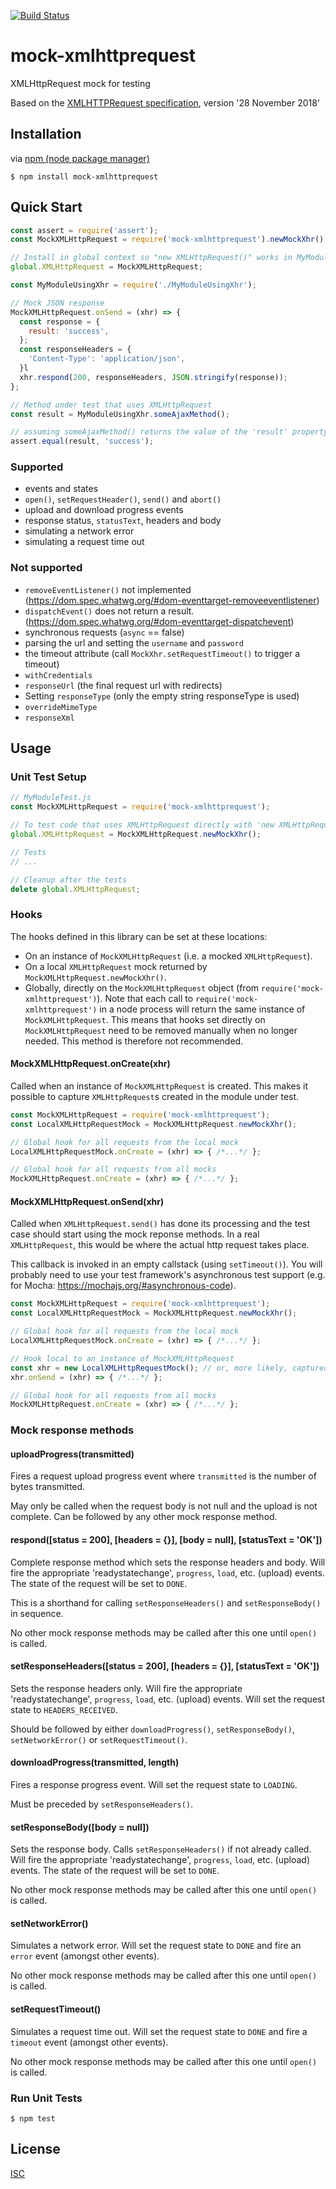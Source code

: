 [![Build Status](https://travis-ci.org/berniegp/mock-xmlhttprequest.svg?branch=master)](https://travis-ci.org/berniegp/mock-xmlhttprequest)

# mock-xmlhttprequest
XMLHttpRequest mock for testing

Based on the [XMLHTTPRequest specification](https://xhr.spec.whatwg.org), version '28 November 2018'

## Installation
via [npm (node package manager)](https://github.com/npm/npm)

	$ npm install mock-xmlhttprequest

## Quick Start
```javascript
const assert = require('assert');
const MockXMLHttpRequest = require('mock-xmlhttprequest').newMockXhr();

// Install in global context so "new XMLHttpRequest()" works in MyModuleUsingXhr
global.XMLHttpRequest = MockXMLHttpRequest;

const MyModuleUsingXhr = require('./MyModuleUsingXhr');

// Mock JSON response
MockXMLHttpRequest.onSend = (xhr) => {
  const response = {
    result: 'success',
  };
  const responseHeaders = {
    'Content-Type': 'application/json',
  }l
  xhr.respond(200, responseHeaders, JSON.stringify(response));
};

// Method under test that uses XMLHttpRequest
const result = MyModuleUsingXhr.someAjaxMethod();

// assuming someAjaxMethod() returns the value of the 'result' property
assert.equal(result, 'success');
```

### Supported
- events and states
- `open()`, `setRequestHeader()`, `send()` and `abort()`
- upload and download progress events
- response status, `statusText`, headers and body
- simulating a network error
- simulating a request time out

### Not supported
- `removeEventListener()` not implemented (https://dom.spec.whatwg.org/#dom-eventtarget-removeeventlistener)
- `dispatchEvent()` does not return a result. (https://dom.spec.whatwg.org/#dom-eventtarget-dispatchevent)
- synchronous requests (`async` == false)
- parsing the url and setting the `username` and `password`
- the timeout attribute (call `MockXhr.setRequestTimeout()` to trigger a timeout)
- `withCredentials`
- `responseUrl` (the final request url with redirects)
- Setting `responseType` (only the empty string responseType is used)
- `overrideMimeType`
- `responseXml`

## Usage

### Unit Test Setup
```javascript
// MyModuleTest.js
const MockXMLHttpRequest = require('mock-xmlhttprequest');

// To test code that uses XMLHttpRequest directly with 'new XMLHttpRequest()'
global.XMLHttpRequest = MockXMLHttpRequest.newMockXhr();

// Tests
// ...

// Cleanup after the tests
delete global.XMLHttpRequest;
```

### Hooks

The hooks defined in this library can be set at these locations:
- On an instance of `MockXMLHttpRequest` (i.e. a mocked `XMLHttpRequest`).
- On a local `XMLHttpRequest` mock returned by `MockXMLHttpRequest.newMockXhr()`.
- Globally, directly on the `MockXMLHttpRequest` object (from `require('mock-xmlhttprequest')`). Note that each call to `require('mock-xmlhttprequest')` in a node process will return the same instance of `MockXMLHttpRequest`. This means that hooks set directly on `MockXMLHttpRequest` need to be removed manually when no longer needed. This method is therefore not recommended.

#### MockXMLHttpRequest.onCreate(xhr)
Called when an instance of `MockXMLHttpRequest` is created. This makes it possible to capture `XMLHttpRequest`s created in the module under test.

```javascript
const MockXMLHttpRequest = require('mock-xmlhttprequest');
const LocalXMLHttpRequestMock = MockXMLHttpRequest.newMockXhr();

// Global hook for all requests from the local mock
LocalXMLHttpRequestMock.onCreate = (xhr) => { /*...*/ };

// Global hook for all requests from all mocks
MockXMLHttpRequest.onCreate = (xhr) => { /*...*/ };
```

#### MockXMLHttpRequest.onSend(xhr)
Called when `XMLHttpRequest.send()` has done its processing and the test case should start using the mock reponse methods. In a real `XMLHttpRequest`, this would be where the actual http request takes place.

This callback is invoked in an empty callstack (using `setTimeout()`). You will probably need to use your test framework's asynchronous test support (e.g. for Mocha: https://mochajs.org/#asynchronous-code).

```javascript
const MockXMLHttpRequest = require('mock-xmlhttprequest');
const LocalXMLHttpRequestMock = MockXMLHttpRequest.newMockXhr();

// Global hook for all requests from the local mock
LocalXMLHttpRequestMock.onCreate = (xhr) => { /*...*/ };

// Hook local to an instance of MockXMLHttpRequest
const xhr = new LocalXMLHttpRequestMock(); // or, more likely, captured in the onCreate() hook
xhr.onSend = (xhr) => { /*...*/ };

// Global hook for all requests from all mocks
MockXMLHttpRequest.onCreate = (xhr) => { /*...*/ };
```

### Mock response methods

#### uploadProgress(transmitted)
Fires a request upload progress event where `transmitted` is the number of bytes transmitted.

May only be called when the request body is not null and the upload is not complete. Can be followed by any other mock response method.

#### respond([status = 200], [headers = {}], [body = null], [statusText = 'OK'])
Complete response method which sets the response headers and body. Will fire the appropriate 'readystatechange', `progress`, `load`, etc. (upload) events. The state of the request will be set to `DONE`.

This is a shorthand for calling `setResponseHeaders()` and `setResponseBody()` in sequence.

No other mock response methods may be called after this one until `open()` is called.

#### setResponseHeaders([status = 200], [headers = {}], [statusText = 'OK'])
Sets the response headers only. Will fire the appropriate 'readystatechange', `progress`, `load`, etc. (upload) events. Will set the request state to `HEADERS_RECEIVED`.

Should be followed by either `downloadProgress()`, `setResponseBody()`, `setNetworkError()` or `setRequestTimeout()`.

#### downloadProgress(transmitted, length)
Fires a response progress event. Will set the request state to `LOADING`.

Must be preceded by `setResponseHeaders()`.

#### setResponseBody([body = null])
Sets the response body. Calls `setResponseHeaders()` if not already called. Will fire the appropriate 'readystatechange', `progress`, `load`, etc. (upload) events. The state of the request will be set to `DONE`.

No other mock response methods may be called after this one until `open()` is called.

#### setNetworkError()
Simulates a network error. Will set the request state to `DONE` and fire an `error` event  (amongst other events).

No other mock response methods may be called after this one until `open()` is called.

#### setRequestTimeout()
Simulates a request time out. Will set the request state to `DONE` and fire a `timeout` event  (amongst other events).

No other mock response methods may be called after this one until `open()` is called.

### Run Unit Tests

	$ npm test


## License

[ISC](LICENSE)
